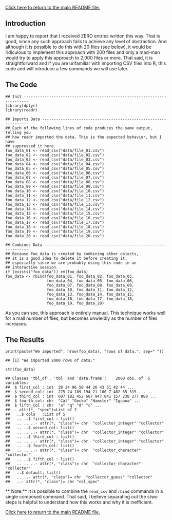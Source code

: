 [Click here to return to the main README file.](./README.md)

Introduction
------------

I am happy to report that I received ZERO entries written this way. That
is good, since any such approach fails to achieve any level of
abstraction. And although it is possible to do this with 20 files (see
below), it would be ridiculous to implement this approach with 200 files
and only a mad-man would try to apply this approach to 2,000 files or
more. That said, it is straightforward and if you are unfamiliar with
importing CSV files into R, this code and will introduce a few commands
we will use later.

The Code
--------

    ## Init ------------------------------------------------------------------------
    library(dplyr)
    library(readr)

    ## Imports Data ----------------------------------------------------------------
    ## Each of the following lines of code produces the same output, telling you
    ## how readr imported the data. This is the expected behavior, but I have
    ## suppressed it here.
    foo_data_01 <- read_csv("data/file_01.csv")
    foo_data_02 <- read_csv("data/file_02.csv")
    foo_data_03 <- read_csv("data/file_03.csv")
    foo_data_04 <- read_csv("data/file_04.csv")
    foo_data_05 <- read_csv("data/file_05.csv")
    foo_data_06 <- read_csv("data/file_06.csv")
    foo_data_07 <- read_csv("data/file_07.csv")
    foo_data_08 <- read_csv("data/file_08.csv")
    foo_data_09 <- read_csv("data/file_09.csv")
    foo_data_10 <- read_csv("data/file_10.csv")
    foo_data_11 <- read_csv("data/file_11.csv")
    foo_data_12 <- read_csv("data/file_12.csv")
    foo_data_13 <- read_csv("data/file_13.csv")
    foo_data_14 <- read_csv("data/file_14.csv")
    foo_data_15 <- read_csv("data/file_15.csv")
    foo_data_16 <- read_csv("data/file_16.csv")
    foo_data_17 <- read_csv("data/file_17.csv")
    foo_data_18 <- read_csv("data/file_18.csv")
    foo_data_19 <- read_csv("data/file_19.csv")
    foo_data_20 <- read_csv("data/file_20.csv")

    ## Combines Data ---------------------------------------------------------------
    ## Because foo_data is created by combining other objects,
    ## it is a good idea to delete it before creating it,
    ## especially since we are probably using this code in an
    ## interactive session.
    if (exists("foo_data")) rm(foo_data)
    foo_data <- rbind(foo_data_01, foo_data_02, foo_data_03,
                      foo_data_04, foo_data_05, foo_data_06,
                      foo_data_07, foo_data_08, foo_data_09,
                      foo_data_10, foo_data_11, foo_data_12,
                      foo_data_13, foo_data_14, foo_data_15,
                      foo_data_16, foo_data_17, foo_data_18,
                      foo_data_19, foo_data_20)

As you can see, this approach is entirely manual. This technique works well
for a mall number of flies, but becomes unwieldly as the number of files
increases.

The Results
-----------

    print(paste("We imported", nrow(foo_data), "rows of data.", sep=" "))

    ## [1] "We imported 2000 rows of data."

    str(foo_data)

    ## Classes 'tbl_df', 'tbl' and 'data.frame':    2000 obs. of  5 variables:
    ##  $ first_col : int  20 24 96 50 44 26 43 31 42 44 ...
    ##  $ second_col: int  275 24 189 194 21 180 7 482 65 315 ...
    ##  $ third_col : int  607 182 452 667 947 841 157 238 277 888 ...
    ##  $ fourth_col: chr  "Cat" "Gecko" "Hamster" "Iguana" ...
    ##  $ fifth_col : chr  "a" "q" "d" "c" ...
    ##  - attr(*, "spec")=List of 2
    ##   ..$ cols   :List of 5
    ##   .. ..$ first_col : list()
    ##   .. .. ..- attr(*, "class")= chr  "collector_integer" "collector"
    ##   .. ..$ second_col: list()
    ##   .. .. ..- attr(*, "class")= chr  "collector_integer" "collector"
    ##   .. ..$ third_col : list()
    ##   .. .. ..- attr(*, "class")= chr  "collector_integer" "collector"
    ##   .. ..$ fourth_col: list()
    ##   .. .. ..- attr(*, "class")= chr  "collector_character" "collector"
    ##   .. ..$ fifth_col : list()
    ##   .. .. ..- attr(*, "class")= chr  "collector_character" "collector"
    ##   ..$ default: list()
    ##   .. ..- attr(*, "class")= chr  "collector_guess" "collector"
    ##   ..- attr(*, "class")= chr "col_spec"

\*\* Note:\*\* It is possible to combine the `read_csv` and `rbind`
commands in a single composed command. That said, I believe separating
out the stwo steps is helpful to understand how this works and why it is
inefficient.

[Click here to return to the main README file.](./README.md)
